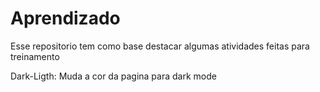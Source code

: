 # Aprendizado
Esse repositorio tem como base destacar algumas atividades feitas para treinamento

Dark-Ligth: Muda a cor da pagina para dark mode
